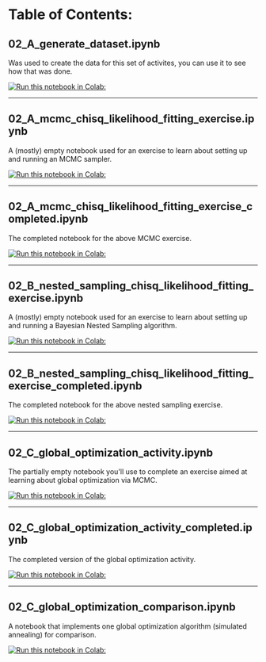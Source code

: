 # Table of Contents:

## 02_A_generate_dataset.ipynb
Was used to create the data for this set of activites, you can use it to see how that was done.

[![*Run this notebook in Colab:*](https://colab.research.google.com/assets/colab-badge.svg)](https://colab.research.google.com/github/uofscphysics/STEM_Python_Course/blob/Summer2020/02_Week2/02_MCMC_Fitting/02_A_generate_dataset.ipynb)

_____
## 02_A_mcmc_chisq_likelihood_fitting_exercise.ipynb
A (mostly) empty notebook used for an exercise to learn about setting up and running an MCMC sampler.

[![*Run this notebook in Colab:*](https://colab.research.google.com/assets/colab-badge.svg)](https://colab.research.google.com/github/uofscphysics/STEM_Python_Course/blob/Summer2020/02_Week2/02_MCMC_Fitting/02_A_mcmc_chisq_likelihood_fitting_exercise.ipynb)

_____
## 02_A_mcmc_chisq_likelihood_fitting_exercise_completed.ipynb
The completed notebook for the above MCMC exercise.

[![*Run this notebook in Colab:*](https://colab.research.google.com/assets/colab-badge.svg)](https://colab.research.google.com/github/uofscphysics/STEM_Python_Course/blob/Summer2020/02_Week2/02_MCMC_Fitting/02_A_mcmc_chisq_likelihood_fitting_exercise_completed.ipynb)

_____
## 02_B_nested_sampling_chisq_likelihood_fitting_exercise.ipynb
A (mostly) empty notebook used for an exercise to learn about setting up and running a Bayesian Nested Sampling algorithm.

[![*Run this notebook in Colab:*](https://colab.research.google.com/assets/colab-badge.svg)](https://colab.research.google.com/github/uofscphysics/STEM_Python_Course/blob/Summer2020/02_Week2/02_MCMC_Fitting/02_B_nested_sampling_chisq_likelihood_fitting_exercise.ipynb)

_____
## 02_B_nested_sampling_chisq_likelihood_fitting_exercise_completed.ipynb
The completed notebook for the above nested sampling exercise.

[![*Run this notebook in Colab:*](https://colab.research.google.com/assets/colab-badge.svg)](https://colab.research.google.com/github/uofscphysics/STEM_Python_Course/blob/Summer2020/02_Week2/02_MCMC_Fitting/02_B_nested_sampling_chisq_likelihood_fitting_exercise_completed.ipynb)

_____
## 02_C_global_optimization_activity.ipynb
The partially empty notebook you'll use to complete an exercise aimed at learning about global optimization via MCMC.

[![*Run this notebook in Colab:*](https://colab.research.google.com/assets/colab-badge.svg)](https://colab.research.google.com/github/uofscphysics/STEM_Python_Course/blob/Summer2020/02_Week2/02_MCMC_Fitting/02_C_global_optimization_activity.ipynb)

_____
## 02_C_global_optimization_activity_completed.ipynb
The completed version of the global optimization activity.

[![*Run this notebook in Colab:*](https://colab.research.google.com/assets/colab-badge.svg)](https://colab.research.google.com/github/uofscphysics/STEM_Python_Course/blob/Summer2020/02_Week2/02_MCMC_Fitting/02_C_global_optimization_activity_completed.ipynb)

_____
## 02_C_global_optimization_comparison.ipynb
A notebook that implements one global optimization algorithm (simulated annealing) for comparison.

[![*Run this notebook in Colab:*](https://colab.research.google.com/assets/colab-badge.svg)](https://colab.research.google.com/github/uofscphysics/STEM_Python_Course/blob/Summer2020/02_Week2/02_MCMC_Fitting/02_C_global_optimization_comparison.ipynb)